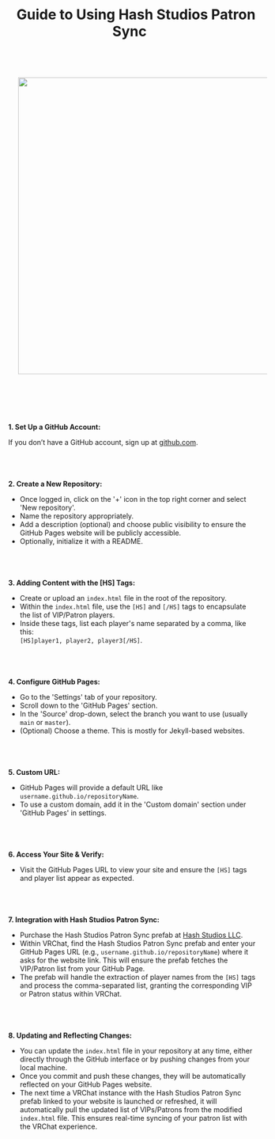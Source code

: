 <img src="https://github.com/Lin8x/VRCDownloadString/blob/main/Images/HashStudiosBlue.png" width="100%" height="5">

# <p align="center"> &nbsp; Guide to Using Hash Studios Patron Sync &nbsp; </p>

<br>

<br>
<p align="center">
  <img src="https://github.com/Lin8x/VRCDownloadString/blob/main/Images/HashStudiosPatronSyncBanner.png" width="600" hspace="20"/>
</p>
<br>

<br><img src="https://github.com/Lin8x/VRCDownloadString/blob/main/Images/HashStudiosBlue.png" width="100%" height="5"><br><br>

**1. Set Up a GitHub Account:** 

If you don’t have a GitHub account, sign up at [github.com](https://github.com/).

<br><img src="https://github.com/Lin8x/VRCDownloadString/blob/main/Images/HashStudiosBlue.png" width="100%" height="5"><br><br>

**2. Create a New Repository:**
   
- Once logged in, click on the '+' icon in the top right corner and select 'New repository'.
- Name the repository appropriately.
- Add a description (optional) and choose public visibility to ensure the GitHub Pages website will be publicly accessible.
- Optionally, initialize it with a README.

<br><img src="https://github.com/Lin8x/VRCDownloadString/blob/main/Images/HashStudiosBlue.png" width="100%" height="5"><br><br>

**3. Adding Content with the [HS] Tags:**

- Create or upload an `index.html` file in the root of the repository.
- Within the `index.html` file, use the `[HS]` and `[/HS]` tags to encapsulate the list of VIP/Patron players.
- Inside these tags, list each player's name separated by a comma, like this: <br> `[HS]player1, player2, player3[/HS]`.

<br><img src="https://github.com/Lin8x/VRCDownloadString/blob/main/Images/HashStudiosBlue.png" width="100%" height="5"><br><br>

**4. Configure GitHub Pages:**

- Go to the 'Settings' tab of your repository.
- Scroll down to the 'GitHub Pages' section.
- In the 'Source' drop-down, select the branch you want to use (usually `main` or `master`).
- (Optional) Choose a theme. This is mostly for Jekyll-based websites.

<br><img src="https://github.com/Lin8x/VRCDownloadString/blob/main/Images/HashStudiosBlue.png" width="100%" height="5"><br><br>

**5. Custom URL:**

- GitHub Pages will provide a default URL like `username.github.io/repositoryName`.
- To use a custom domain, add it in the 'Custom domain' section under 'GitHub Pages' in settings.

<br><img src="https://github.com/Lin8x/VRCDownloadString/blob/main/Images/HashStudiosBlue.png" width="100%" height="5"><br><br>

**6. Access Your Site & Verify:**

- Visit the GitHub Pages URL to view your site and ensure the `[HS]` tags and player list appear as expected.

<br><img src="https://github.com/Lin8x/VRCDownloadString/blob/main/Images/HashStudiosBlue.png" width="100%" height="5"><br><br>

**7. Integration with Hash Studios Patron Sync:**

- Purchase the Hash Studios Patron Sync prefab at [Hash Studios LLC](https://hashstudiosllc.com/hashstudiospatronsync).
- Within VRChat, find the Hash Studios Patron Sync prefab and enter your GitHub Pages URL (e.g., `username.github.io/repositoryName`) where it asks for the website link. This will ensure the prefab fetches the VIP/Patron list from your GitHub Page.
- The prefab will handle the extraction of player names from the `[HS]` tags and process the comma-separated list, granting the corresponding VIP or Patron status within VRChat.

<br><img src="https://github.com/Lin8x/VRCDownloadString/blob/main/Images/HashStudiosBlue.png" width="100%" height="5"><br><br>

**8. Updating and Reflecting Changes:**

- You can update the `index.html` file in your repository at any time, either directly through the GitHub interface or by pushing changes from your local machine.
- Once you commit and push these changes, they will be automatically reflected on your GitHub Pages website.
- The next time a VRChat instance with the Hash Studios Patron Sync prefab linked to your website is launched or refreshed, it will automatically pull the updated list of VIPs/Patrons from the modified `index.html` file. This ensures real-time syncing of your patron list with the VRChat experience.

<br><img src="https://github.com/Lin8x/VRCDownloadString/blob/main/Images/HashStudiosBlue.png" width="100%" height="5"><br><br>
